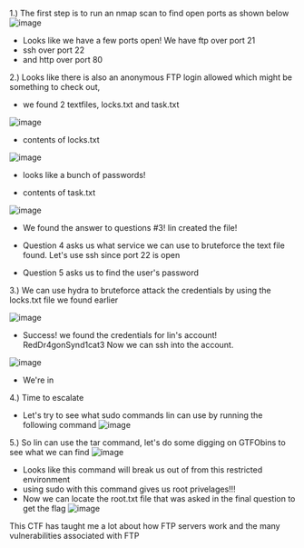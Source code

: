 
1.) The first step is to run an nmap scan to find open ports as shown below
![image](https://github.com/JordanPenaloza/TryHackMe/assets/113396128/3ce22eb1-17e3-440f-b145-a04c9ee8e285)

  - Looks like we have a few ports open! We have ftp over port 21
  - ssh over port 22
  - and http over port 80

2.) Looks like there is also an anonymous FTP login allowed which might be something to check out,
  - we found 2 textfiles, locks.txt and task.txt

![image](https://github.com/JordanPenaloza/TryHackMe/assets/113396128/9c0f0523-3141-4fa8-b278-58d546c15aa4)

  - contents of locks.txt
    
![image](https://github.com/JordanPenaloza/TryHackMe/assets/113396128/dafd58b3-f2e7-40bb-91b3-d7688d3cab50)
  - looks like a bunch of passwords!

  - contents of task.txt
    
![image](https://github.com/JordanPenaloza/TryHackMe/assets/113396128/43880eb1-3742-4021-9706-f72bf449ba20)

  - We found the answer to questions #3! lin created the file!

  - Question 4 asks us what service we can use to bruteforce the text file found. Let's use ssh since port 22 is open
  - Question 5 asks us to find the user's password

3.) We can use hydra to bruteforce attack the credentials by using the locks.txt file we found earlier

![image](https://github.com/JordanPenaloza/TryHackMe/assets/113396128/ac0aac9a-3f21-4ea7-9883-6004cbad6001)

  - Success! we found the credentials for lin's account! RedDr4gonSynd1cat3
    Now we can ssh into the account.
    
![image](https://github.com/JordanPenaloza/TryHackMe/assets/113396128/c4854330-2a83-455e-963b-792a7893b62a)

  - We're in

4.) Time to escalate
  - Let's try to see what sudo commands lin can use by running the following command 
![image](https://github.com/JordanPenaloza/TryHackMe/assets/113396128/fb815180-207d-4dc5-a142-d66490f6bec8)

5.) So lin can use the tar command, let's do some digging on GTFObins to see what we can find
![image](https://github.com/JordanPenaloza/TryHackMe/assets/113396128/52393999-356d-47a9-b925-181f0b19a050)

  - Looks like this command will break us out of from this restricted environment
  - using sudo with this command gives us root privelages!!!
  - Now we can locate the root.txt file that was asked in the final question to get the flag
![image](https://github.com/JordanPenaloza/TryHackMe/assets/113396128/894fdbfc-75f3-405e-b3a0-0e1af11e1111)

This CTF has taught me a lot about how FTP servers work and the many vulnerabilities associated with FTP












